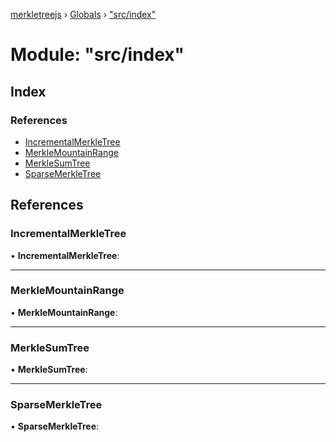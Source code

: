 [merkletreejs](../README.md) › [Globals](../globals.md) › ["src/index"](_src_index_.md)

# Module: "src/index"

## Index

### References

* [IncrementalMerkleTree](_src_index_.md#incrementalmerkletree)
* [MerkleMountainRange](_src_index_.md#merklemountainrange)
* [MerkleSumTree](_src_index_.md#merklesumtree)
* [SparseMerkleTree](_src_index_.md#sparsemerkletree)

## References

###  IncrementalMerkleTree

• **IncrementalMerkleTree**:

___

###  MerkleMountainRange

• **MerkleMountainRange**:

___

###  MerkleSumTree

• **MerkleSumTree**:

___

###  SparseMerkleTree

• **SparseMerkleTree**:
